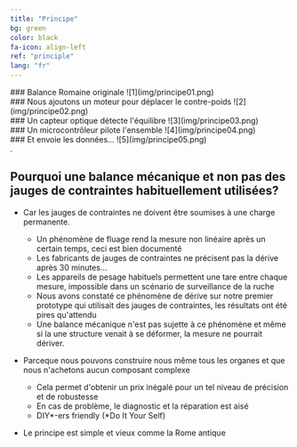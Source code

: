 ```yaml
---
title: "Principe"
bg: green
color: black
fa-icon: align-left
ref: "principle"
lang: "fr"
---
```


<div class="i4x3">
  <div id="slideshow">

<div markdown="1">
### Balance Romaine originale
![1](img/principe01.png)
</div>
    
<div markdown="1">
### Nous ajoutons un moteur pour déplacer le contre-poids
![2](img/principe02.png)
</div>
    
<div markdown="1">
### Un capteur optique détecte l'équilibre
![3](img/principe03.png)
</div>
    
<div markdown="1">
### Un microcontrôleur pilote l'ensemble
![4](img/principe04.png)
</div>

<div markdown="1">
### Et envoie les données...
![5](img/principe05.png)
</div>

  </div>
</div>.


## Pourquoi une balance mécanique et non pas des jauges de contraintes habituellement utilisées?

- Car les jauges de contraintes ne doivent être soumises à une charge permanente.
  * Un phénomène de fluage rend la mesure non linéaire après un certain temps, ceci est bien documenté
  * Les fabricants de jauges de contraintes ne précisent pas la dérive après 30 minutes...
  * Les appareils de pesage habituels permettent une tare entre chaque mesure, impossible dans un scénario de surveillance de la ruche
  * Nous avons constaté ce phénomène de dérive sur notre premier prototype qui utilisait des jauges de contraintes, les résultats ont été pires qu'attendu
  * Une balance mécanique n'est pas sujette à ce phénomène et même si la une structure venait à se déformer, la mesure ne pourrait dériver.

- Parceque nous pouvons construire nous même tous les organes et que nous n'achetons aucun composant complexe
  * Cela permet d'obtenir un prix inégalé pour un tel niveau de précision et de robustesse
  * En cas de problème, le diagnostic et la réparation est aisé
  * DIY*-ers friendly (*Do It Your Self)
  
- Le principe est simple et vieux comme la Rome antique
